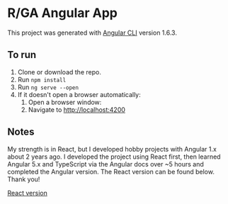 # R/GA Angular App

This project was generated with [Angular CLI](https://github.com/angular/angular-cli) version 1.6.3.

## To run
1. Clone or download the repo.
2. Run `npm install`
3. Run `ng serve --open`
4. If it doesn't open a browser automatically:
    1. Open a browser window:
    2. Navigate to [http://localhost:4200](http://localhost:4200)

## Notes
My strength is in React, but I developed hobby projects with Angular 1.x about 2 years ago. I developed the project using React first, then learned Angular 5.x and TypeScript via the Angular docs over ~5 hours and completed the Angular version. The React version can be found below. Thank you!

[React version](https://github.com/drinkingChai/rga-react-app)
